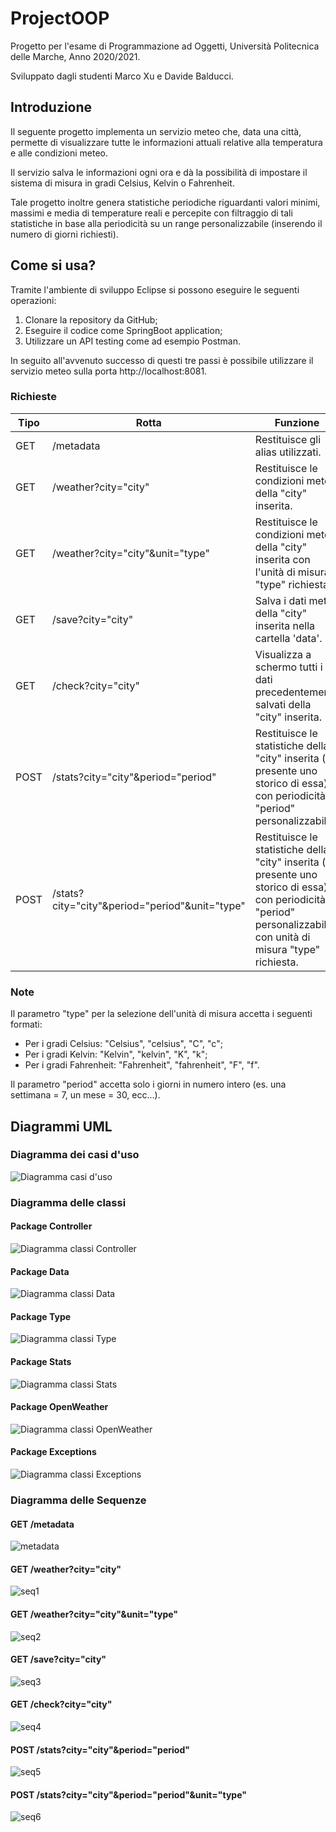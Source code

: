 # ProjectOOP
Progetto per l'esame di Programmazione ad Oggetti, Università Politecnica delle Marche, Anno 2020/2021.

Sviluppato dagli studenti Marco Xu e Davide Balducci.
## Introduzione
Il seguente progetto implementa un servizio meteo che, data una città, permette di visualizzare tutte le informazioni attuali relative alla temperatura e alle condizioni meteo.

Il servizio salva le informazioni ogni ora e dà la possibilità di impostare il sistema di misura in gradi Celsius, Kelvin o Fahrenheit.

Tale progetto inoltre genera statistiche periodiche riguardanti valori minimi, massimi e media di temperature reali e percepite con filtraggio di tali  statistiche in base alla periodicità su un range personalizzabile (inserendo il numero di giorni richiesti).
## Come si usa?
Tramite l'ambiente di sviluppo Eclipse si possono eseguire le seguenti operazioni:
1. Clonare la repository da GitHub;
2. Eseguire il codice come SpringBoot application;
3. Utilizzare un API testing come ad esempio Postman.

In seguito all'avvenuto successo di questi tre passi è possibile utilizzare il servizio meteo sulla porta http://localhost:8081.
### Richieste
| Tipo | Rotta |                        Funzione                                   |
|------|-------|-------------------------------------------------------------------|
| GET  |/metadata|Restituisce gli alias utilizzati.                                |
| GET  |/weather?city="city"|Restituisce le condizioni meteo della "city" inserita.|
| GET  |/weather?city="city"&unit="type"|Restituisce le condizioni meteo della "city" inserita con l'unità di misura "type" richiesta.|
| GET  |/save?city="city"|Salva i dati meteo della "city" inserita nella cartella 'data'.|
| GET  |/check?city="city"|Visualizza a schermo tutti i dati precedentemente salvati della "city" inserita.|
| POST |/stats?city="city"&period="period"|Restituisce le statistiche della "city" inserita (se presente uno storico di essa) con periodicità "period" personalizzabile.|
| POST |/stats?city="city"&period="period"&unit="type"|Restituisce le statistiche della "city" inserita (se presente uno storico di essa) con periodicità "period" personalizzabile con unità di misura "type" richiesta.|

### Note
Il parametro "type" per la selezione dell'unità di misura accetta i seguenti formati:
* Per i gradi Celsius: "Celsius", "celsius", "C", "c";
* Per i gradi Kelvin: "Kelvin", "kelvin", "K", "k";
* Per i gradi Fahrenheit: "Fahrenheit", "fahrenheit", "F", "f".

Il parametro "period" accetta solo i giorni in numero intero (es. una settimana = 7, un mese = 30, ecc...).
## Diagrammi UML
### Diagramma dei casi d'uso
![Diagramma casi d'uso](https://github.com/Marco-Xu/ProgettoJava/blob/master/UML/Diagramma%20casi%20d'uso.PNG)
### Diagramma delle classi
#### Package Controller
![Diagramma classi Controller](https://github.com/Marco-Xu/ProgettoJava/blob/master/UML/Diagramma%20classi%20Controller.PNG)
#### Package Data
![Diagramma classi Data](https://github.com/Marco-Xu/ProgettoJava/blob/master/UML/Diagramma%20classi%20Data.PNG)
#### Package Type
![Diagramma classi Type](https://github.com/Marco-Xu/ProgettoJava/blob/master/UML/Diagramma%20classi%20Type.PNG)
#### Package Stats
![Diagramma classi Stats](https://github.com/Marco-Xu/ProgettoJava/blob/master/UML/Diagramma%20classi%20Stats.PNG)
#### Package OpenWeather
![Diagramma classi OpenWeather](https://github.com/Marco-Xu/ProgettoJava/blob/master/UML/Diagramma%20classi%20OpenWeather.PNG)
#### Package Exceptions
![Diagramma classi Exceptions](https://github.com/Marco-Xu/ProgettoJava/blob/master/UML/Diagramma%20classi%20Exceptions.PNG)
### Diagramma delle  Sequenze
#### GET /metadata
![metadata](https://github.com/Marco-Xu/ProgettoJava/blob/master/UML/metadata.PNG)
#### GET /weather?city="city"
![seq1](https://github.com/Marco-Xu/ProgettoJava/blob/master/UML/seq1.PNG)
#### GET /weather?city="city"&unit="type"
![seq2](https://github.com/Marco-Xu/ProgettoJava/blob/master/UML/seq2.PNG)
#### GET /save?city="city"
![seq3](https://github.com/Marco-Xu/ProgettoJava/blob/master/UML/seq3.PNG)
#### GET /check?city="city"
![seq4](https://github.com/Marco-Xu/ProgettoJava/blob/master/UML/seq4.PNG)
#### POST /stats?city="city"&period="period"
![seq5](https://github.com/Marco-Xu/ProgettoJava/blob/master/UML/seq5.PNG)
#### POST /stats?city="city"&period="period"&unit="type"
![seq6](https://github.com/Marco-Xu/ProgettoJava/blob/master/UML/seq6.PNG)
